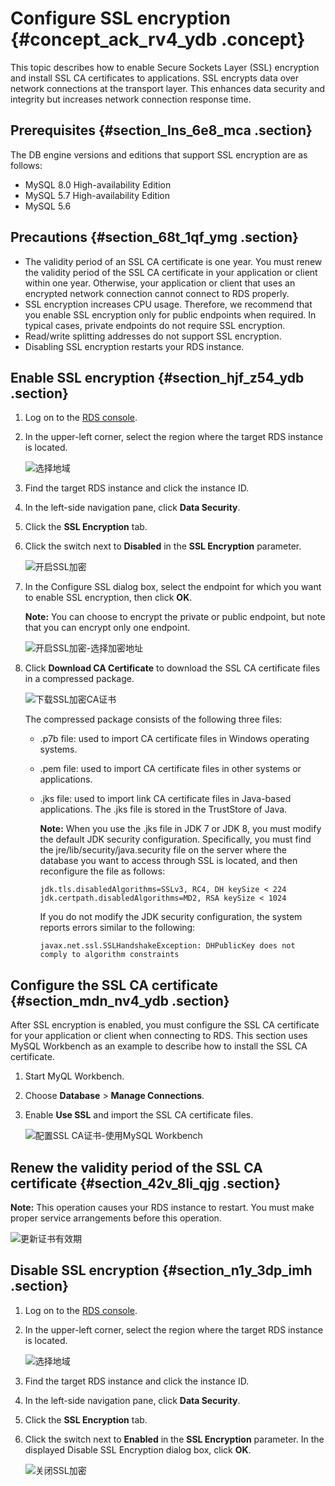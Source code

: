 # Configure SSL encryption {#concept_ack_rv4_ydb .concept}

This topic describes how to enable Secure Sockets Layer \(SSL\) encryption and install SSL CA certificates to applications. SSL encrypts data over network connections at the transport layer. This enhances data security and integrity but increases network connection response time.

## Prerequisites {#section_lns_6e8_mca .section}

The DB engine versions and editions that support SSL encryption are as follows:

-   MySQL 8.0 High-availability Edition
-   MySQL 5.7 High-availability Edition
-   MySQL 5.6

## Precautions {#section_68t_1qf_ymg .section}

-   The validity period of an SSL CA certificate is one year. You must renew the validity period of the SSL CA certificate in your application or client within one year. Otherwise, your application or client that uses an encrypted network connection cannot connect to RDS properly.
-   SSL encryption increases CPU usage. Therefore, we recommend that you enable SSL encryption only for public endpoints when required. In typical cases, private endpoints do not require SSL encryption.
-   Read/write splitting addresses do not support SSL encryption.
-   Disabling SSL encryption restarts your RDS instance.

## Enable SSL encryption {#section_hjf_z54_ydb .section}

1.  Log on to the [RDS console](https://rds.console.aliyun.com/).
2.  In the upper-left corner, select the region where the target RDS instance is located.

    ![选择地域](http://static-aliyun-doc.oss-cn-hangzhou.aliyuncs.com/assets/img/7814/156698823836543_en-US.png)

3.  Find the target RDS instance and click the instance ID.
4.  In the left-side navigation pane, click **Data Security**.
5.  Click the **SSL Encryption** tab.
6.  Click the switch next to **Disabled** in the **SSL Encryption** parameter.

    ![开启SSL加密](http://static-aliyun-doc.oss-cn-hangzhou.aliyuncs.com/assets/img/7949/15669882384147_en-US.png)

7.  In the Configure SSL dialog box, select the endpoint for which you want to enable SSL encryption, then click **OK**.

    **Note:** You can choose to encrypt the private or public endpoint, but note that you can encrypt only one endpoint.

    ![开启SSL加密-选择加密地址](http://static-aliyun-doc.oss-cn-hangzhou.aliyuncs.com/assets/img/7949/15669882384148_en-US.png)

8.  Click **Download CA Certificate** to download the SSL CA certificate files in a compressed package.

    ![下载SSL加密CA证书](http://static-aliyun-doc.oss-cn-hangzhou.aliyuncs.com/assets/img/7949/15669882384149_en-US.png)

    The compressed package consists of the following three files:

    -   .p7b file: used to import CA certificate files in Windows operating systems.
    -   .pem file: used to import CA certificate files in other systems or applications.
    -   .jks file: used to import link CA certificate files in Java-based applications. The .jks file is stored in the TrustStore of Java.

        **Note:** When you use the .jks file in JDK 7 or JDK 8, you must modify the default JDK security configuration. Specifically, you must find the jre/lib/security/java.security file on the server where the database you want to access through SSL is located, and then reconfigure the file as follows:

        ``` {#codeblock_w55_efr_tml}
        jdk.tls.disabledAlgorithms=SSLv3, RC4, DH keySize < 224
        jdk.certpath.disabledAlgorithms=MD2, RSA keySize < 1024
        ```

        If you do not modify the JDK security configuration, the system reports errors similar to the following:

        ``` {#codeblock_lj1_hj3_avl}
        javax.net.ssl.SSLHandshakeException: DHPublicKey does not comply to algorithm constraints
        ```


## Configure the SSL CA certificate {#section_mdn_nv4_ydb .section}

After SSL encryption is enabled, you must configure the SSL CA certificate for your application or client when connecting to RDS. This section uses MySQL Workbench as an example to describe how to install the SSL CA certificate.

1.  Start MyQL Workbench.
2.  Choose **Database** \> **Manage Connections**.
3.  Enable **Use SSL** and import the SSL CA certificate files.

    ![配置SSL CA证书-使用MySQL Workbench](http://static-aliyun-doc.oss-cn-hangzhou.aliyuncs.com/assets/img/7949/15669882384150_en-US.png)


## Renew the validity period of the SSL CA certificate {#section_42v_8li_qjg .section}

**Note:** This operation causes your RDS instance to restart. You must make proper service arrangements before this operation.

![更新证书有效期](http://static-aliyun-doc.oss-cn-hangzhou.aliyuncs.com/assets/img/7949/156698823845367_en-US.png)

## Disable SSL encryption {#section_n1y_3dp_imh .section}

1.  Log on to the [RDS console](https://rds.console.aliyun.com/).
2.  In the upper-left corner, select the region where the target RDS instance is located.

    ![选择地域](http://static-aliyun-doc.oss-cn-hangzhou.aliyuncs.com/assets/img/7814/156698823836543_en-US.png)

3.  Find the target RDS instance and click the instance ID.
4.  In the left-side navigation pane, click **Data Security**.
5.  Click the **SSL Encryption** tab.
6.  Click the switch next to **Enabled** in the **SSL Encryption** parameter. In the displayed Disable SSL Encryption dialog box, click **OK**.

    ![关闭SSL加密](http://static-aliyun-doc.oss-cn-hangzhou.aliyuncs.com/assets/img/41826/156698823857405_en-US.png)


